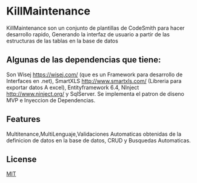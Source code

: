 # KillMaintenance
KillMaintenance son un conjunto de plantillas de CodeSmith para hacer desarrollo rapido,
Generando la interfaz de usuario a partir de las estructuras de las tablas en la base de datos

## Algunas de las dependencias que tiene:
Son Wisej https://wisej.com/ (que es un Framework para desarrollo de Interfaces en .net),
SmartXLS http://www.smartxls.com/ (Libreria para exportar datos A excel),
Entityframework 6.4,
NInject http://www.ninject.org/ y
SqlServer. Se implementa el patron de diseno MVP e Inyeccion  de Dependencias.
## Features
Multitenance,MultiLenguaje,Validaciones Automaticas obtenidas de la definicion de datos en la base de datos, CRUD y Busquedas Automaticas.
## License
[MIT](https://choosealicense.com/licenses/mit/)

